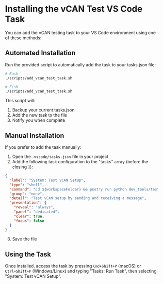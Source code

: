 # Installing the vCAN Test VS Code Task

You can add the vCAN testing task to your VS Code environment using one of these methods:

## Automated Installation

Run the provided script to automatically add the task to your tasks.json file:

```bash
# Bash
./scripts/add_vcan_test_task.sh

# Fish
./scripts/add_vcan_test_task.sh
```

This script will:

1. Backup your current tasks.json
2. Add the new task to the file
3. Notify you when complete

## Manual Installation

If you prefer to add the task manually:

1. Open the `.vscode/tasks.json` file in your project
2. Add the following task configuration to the "tasks" array (before the closing `]`):

```json
{
  "label": "System: Test vCAN Setup",
  "type": "shell",
  "command": "cd ${workspaceFolder} && poetry run python dev_tools/test_vcan_setup.py",
  "group": "none",
  "detail": "Test vCAN setup by sending and receiving a message",
  "presentation": {
    "reveal": "always",
    "panel": "dedicated",
    "clear": true,
    "focus": false
  }
}
```

3. Save the file

## Using the Task

Once installed, access the task by pressing `Cmd+Shift+P` (macOS) or `Ctrl+Shift+P` (Windows/Linux) and typing "Tasks: Run Task", then selecting "System: Test vCAN Setup".
